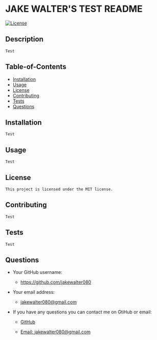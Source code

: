 # JAKE WALTER'S TEST README

[![License](https://img.shields.io/badge/License-MIT-yellow.svg)](https://opensource.org/licenses/MIT)

## Description

    Test

## Table-of-Contents

  * [Installation](#installation)
  * [Usage](#usage)
  * [License](#license)
  * [Contributing](#contributing)
  * [Tests](#tests)
  * [Questions](#questions)

## Installation

    Test


## Usage

    Test

## License

    This project is licensed under the MIT license.


## Contributing

    Test

## Tests
    
    Test
  

## Questions

  - Your GitHub username:
      * https://github.com/jakewalter080
  
  - Your email address:
      * jakewalter080@gmail.com
    
  - If you have any questions you can contact me on GtiHub or email:

      * [GitHub](https://github.com/jakewalter080)

      * [Email: jakewalter080@gmail.com](https://jakewalter080@gmail.com)

